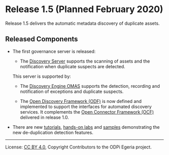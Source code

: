 <!-- SPDX-License-Identifier: CC-BY-4.0 -->
<!-- Copyright Contributors to the ODPi Egeria project. -->

# Release 1.5 (Planned February 2020)

Release 1.5 delivers the automatic metadata discovery of duplicate assets.

## Released Components

* The first governance server is released:
  * The [Discovery Server](../open-metadata-implementation/governance-servers/discovery-engine-services) supports the scanning of assets and the notification when duplicate suspects are detected.
  
  This server is supported by: 
   * The [Discovery Engine OMAS](../open-metadata-implementation/access-services/discovery-engine) supports the detection, recording and notification of exceptions and duplicate suspects.

   * The [Open Discovery Framework (ODF)](../open-metadata-implementation/frameworks/open-discovery-framework) is now defined and
     implemented to support the interfaces for automated discovery services.
     It complements the [Open Connector Framework (OCF)](../open-metadata-implementation/frameworks/open-connector-framework) delivered in release 1.0.

* There are new [tutorials](../open-metadata-resources/open-metadata-tutorials),
  [hands-on labs](../open-metadata-resources/open-metadata-labs) and
  [samples](../open-metadata-resources/open-metadata-samples) demonstrating
  the new de-duplication detection features.


----
License: [CC BY 4.0](https://creativecommons.org/licenses/by/4.0/),
Copyright Contributors to the ODPi Egeria project.
